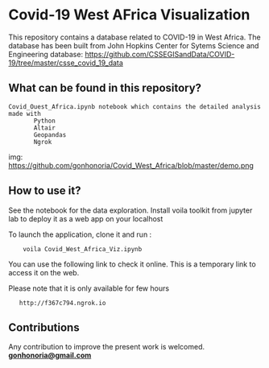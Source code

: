 # Covid-19 West AFrica Visualization

   This repository contains a database related to COVID-19 in West Africa. The database has been built from John Hopkins Center for Sytems Science and Engineering database: 
   https://github.com/CSSEGISandData/COVID-19/tree/master/csse_covid_19_data


## What can be found in this repository?

    Covid_Ouest_Africa.ipynb notebook which contains the detailed analysis made with
           Python
           Altair
           Geopandas
           Ngrok
img: https://github.com/gonhonoria/Covid_West_Africa/blob/master/demo.png

## How to use it?

   See the notebook for the data exploration. Install voila toolkit from jupyter lab to deploy it as a web app on your localhost

   To launch the application, clone it and run :

   ```
       voila Covid_West_Africa_Viz.ipynb
   ```
   You can use the following link to check it online. This is a temporary link to access it on the web.

   Please note that it is only available for few hours

       http://f367c794.ngrok.io

## Contributions
   Any contribution to improve the present work is welcomed.
   **gonhonoria@gmail.com**
